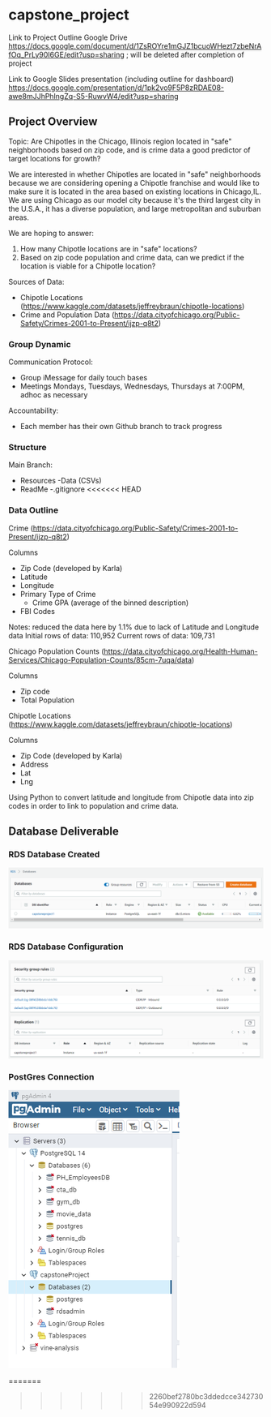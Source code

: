 # capstone_project

Link to Project Outline Google Drive https://docs.google.com/document/d/1ZsROYre1mGJZ1bcuoWHezt7zbeNrAfOq_PrLy90I6GE/edit?usp=sharing ; will be deleted after completion of project

Link to Google Slides presentation (including outline for dashboard) https://docs.google.com/presentation/d/1pk2vo9F5P8zRDAE08-awe8mJJhPhlngZq-S5-RuwvW4/edit?usp=sharing

## Project Overview

Topic: Are Chipotles in the Chicago, Illinois region located in "safe" neighborhoods based on zip code, and is crime data a good predictor of target locations for growth?

We are interested in whether Chipotles are located in "safe" neighborhoods because we are considering opening a Chipotle franchise and would like to make sure it is located in the area based on existing locations in Chicago,IL. We are using Chicago as our model city because it's the third largest city in the U.S.A., it has a diverse population, and large metropolitan and suburban areas.

We are hoping to answer:
1. How many Chipotle locations are in "safe" locations?
2. Based on zip code population and crime data, can we predict if the location is viable for a Chipotle location?


Sources of Data:

* Chipotle Locations (https://www.kaggle.com/datasets/jeffreybraun/chipotle-locations)
* Crime and Population Data (https://data.cityofchicago.org/Public-Safety/Crimes-2001-to-Present/ijzp-q8t2)

### Group Dynamic

Communication Protocol:
* Group iMessage for daily touch bases
* Meetings Mondays, Tuesdays, Wednesdays, Thursdays at 7:00PM, adhoc as necessary 

Accountability:
* Each member has their own Github branch to track progress

### Structure 

Main Branch: 
- Resources
  -Data (CSVs)
- ReadMe
-.gitignore 
<<<<<<< HEAD

### Data Outline 

Crime (https://data.cityofchicago.org/Public-Safety/Crimes-2001-to-Present/ijzp-q8t2)

Columns 
* Zip Code (developed by Karla)
* Latitude 
* Longitude
* Primary Type of Crime
    * Crime GPA (average of the binned description)
* FBI Codes

Notes: reduced the data here by 1.1% due to lack of Latitude and Longitude data 
Initial rows of data: 110,952 
Current rows of data: 109,731

Chicago Population Counts (https://data.cityofchicago.org/Health-Human-Services/Chicago-Population-Counts/85cm-7uqa/data)

Columns 

* Zip code 
* Total Population 
    

Chipotle Locations (https://www.kaggle.com/datasets/jeffreybraun/chipotle-locations)

Columns 

* Zip Code (developed by Karla)
* Address
* Lat 
* Lng 

Using Python to convert latitude and longitude from Chipotle data into zip codes in order to link to population and crime data. 

## Database Deliverable

### RDS Database Created
![RDS1.png](Resources/RDS1.png)


### RDS Database Configuration
![RDS2.png](Resources/RDS2.png)


### PostGres Connection
![PG1.png](Resources/PG1.png)










=======
>>>>>>> 2260bef2780bc3ddedcce34273054e990922d594
